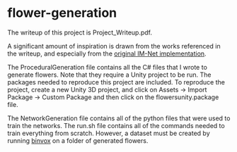 # flower-generation

The writeup of this project is Project_Writeup.pdf.

A significant amount of inspiration is drawn from the works referenced in the writeup, and especially from the [original IM-Net implementation](https://github.com/czq142857/IM-NET-pytorch).

The ProceduralGeneration file contains all the C# files that I wrote to generate flowers. Note that they require a Unity project to be run. The packages needed to reproduce this project are included. To reproduce the project, create a new Unity 3D project, and click on Assets -> Import Package -> Custom Package and then click on the flowersunity.package file.

The NetworkGeneration file contains all of the python files that were used to train the networks. The run.sh file contains all of the commands needed to train everything from scratch. However, a dataset must be created by running [binvox](https://www.patrickmin.com/binvox/) on a folder of generated flowers.



